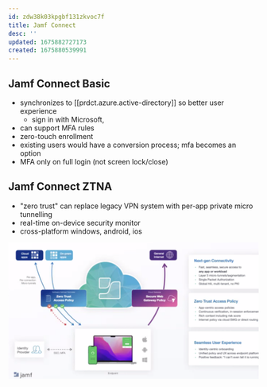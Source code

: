 ```yaml
---
id: zdw38k03kpgbf131zkvoc7f
title: Jamf Connect
desc: ''
updated: 1675882727173
created: 1675880539991
---
```


## Jamf Connect Basic

- synchronizes to [[prdct.azure.active-directory]] so better user experience
  - sign in with Microsoft, 
- can support MFA rules
- zero-touch enrollment
- existing users would have a conversion process; mfa becomes an option
- MFA only on full login (not screen lock/close)

## Jamf Connect ZTNA

- "zero trust" can replace legacy VPN system with per-app private micro tunnelling
- real-time on-device security monitor
- cross-platform windows, android, ios

![](/assets/images/2023-02-08-10-40-41.png)

